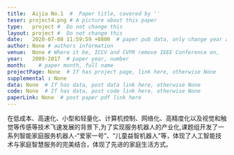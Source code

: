 ```yaml
---
title:  Aijia No.1  #  Paper title, covered by ''
teser: project4.png # A picture about this paper
type:   project #  Do not change this
layout: project #  Do not change this
date:   2020-07-08 11:59:59 +0800  # paper pub data, only change year and month according to this format
author: None # authors information
venue:  None # Where it be, ICCV and CVPR remove IEEE Conference on,
year:   2009-2017  # paper year, number
month:    # paper month, full name
projectPage: None  # If has project page, link here, otherwise None
supplemental : None
data: None  # If has data, post data link here, otherwise None
code: None  # If has data, post code link here, otherwise None
paperLink: None  # post paper pdf link here
---
```


在低成本、高速化、小型和轻量化、计算机控制、网络化、高精度化以及视觉和触觉等传感等技术飞速发展的背景下,为了实现服务机器人的产业化,课题组开发了一系列智能家庭服务机器人-“爱家一号”、“儿童益智机器人”等，体现了人工智能技术与家庭智慧服务的完美结合，体现了先进的家庭生活方式。

